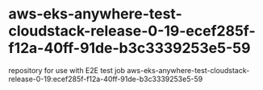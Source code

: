 # aws-eks-anywhere-test-cloudstack-release-0-19-ecef285f-f12a-40ff-91de-b3c3339253e5-59
repository for use with E2E test job aws-eks-anywhere-test-cloudstack-release-0-19:ecef285f-f12a-40ff-91de-b3c3339253e5-59
